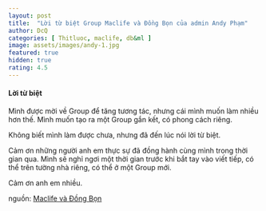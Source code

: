 ```yaml
---
layout: post
title:  "Lời từ biệt Group Maclife và Đồng Bọn của admin Andy Phạm"
author: DcQ
categories: [ Thitluoc, maclife, db&ml ]
image: assets/images/andy-1.jpg
featured: true
hidden: true
rating: 4.5
---
```


#### Lời từ biệt

Mình được mời về Group để tăng tương tác, nhưng cái mình muốn làm nhiều hơn thế. Mình muốn tạo ra một Group gắn kết, có phong cách riêng.

Không biết mình làm được chưa, nhưng đã đến lúc nói lời từ biệt.

Cảm ơn những người anh em thực sự đã đồng hành cùng mình trong thời gian qua. Mình sẽ nghỉ ngơi một thời gian trước khi bắt tay vào viết tiếp, có thể trên tường nhà riêng, có thể ở một Group mới.

Cảm ơn anh em nhiều.

nguồn: [Maclife và Đồng Bọn](https://www.facebook.com/groups/maclife.vn/permalink/728021294551137)
